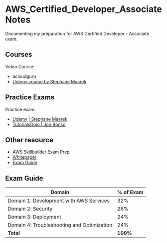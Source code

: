 # AWS_Certified_Developer_Associate Notes
Documenting my preparation for AWS Certified Developer - Associate exam.

## Courses
Video Course:
- acloudguru
- [Udemy course by Stephane Maarek](https://www.udemy.com/course/aws-certified-developer-associate-dva-c01) 

## Practice Exams
Practice exam:
- [Udemy | Stephane Maarek](https://www.udemy.com/course/aws-certified-developer-associate-practice-tests-dva-c01)
- [TutorialsDojo | Jon Bonso](https://portal.tutorialsdojo.com/courses/aws-certified-developer-associate-practice-exams/)

## Other resource
- [AWS Skillbuilder Exam Prep](https://explore.skillbuilder.aws/learn/course/external/view/elearning/14723/exam-prep-aws-certified-developer-associate-dva-c02-with-practice-material)
- [Whitepaper](https://aws.amazon.com/whitepapers/?whitepapers-main.sort-by=item.additionalFields.sortDate&whitepapers-main.sort-order=desc&awsf.whitepapers-content-type=*all&awsf.whitepapers-tech-category=*all&awsf.whitepapers-industries=*all&awsf.whitepapers-business-category=*all&awsf.whitepapers-global-methodology=*all)
- [Exam Guide](https://d1.awsstatic.com/training-and-certification/docs-dev-associate/AWS-Certified-Developer-Associate_Exam-Guide.pdf)

## Exam Guide

| Domain                                    | % of Exam |
|-------------------------------------------|-----------|
| Domain 1: Development with AWS Services   | 32%       |
| Domain 2: Security                        | 26%       |
| Domain 3: Deployment                      | 24%       |
| Domain 4: Troubleshooting and Optimization| 24%       |
| **Total**                                 | **100%**  |


